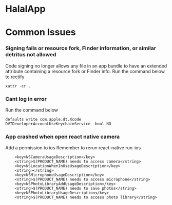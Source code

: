# HalalApp

# Common Issues

### Signing fails or resource fork, Finder information, or similar detritus not allowed
Code signing no longer allows any file in an app bundle to have an extended attribute containing a resource fork or Finder info.
Run the command below to rectify
```
xattr -cr .
```

### Cant log in error
Run the command below 
```
defaults write com.apple.dt.Xcode DVTDeveloperAccountUseKeychainService -bool NO
```

### App crashed when open react native camera
Add a permission to ios
Remember to rerun react-native run-ios
```
	<key>NSCameraUsageDescription</key>
	<string>$(PRODUCT_NAME) needs to access camera</string>
	<key>NSLocationWhenInUseUsageDescription</key>
	<string></string>
	<key>NSMicrophoneUsageDescription</key>
	<string>$(PRODUCT_NAME) needs to access microphone</string>
	<key>NSPhotoLibraryAddUsageDescription</key>
	<string>$(PRODUCT_NAME) needs to save photos</string>
	<key>NSPhotoLibraryUsageDescription</key>
	<string>$(PRODUCT_NAME) needs to access photo library</string>
```
